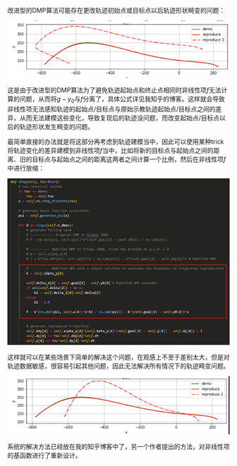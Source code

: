 改进型的DMP算法可能存在更改轨迹初始点或目标点以后轨迹形状畸变的问题：

![image-20230322222549918](README.assets/image-20230322222549918.png)

这是由于改进型的DMP算法为了避免轨迹起始点和终止点相同时非线性项$f$无法计算的问题，从而将$g-y_0$与$f$分离了，具体公式详见我知乎的博客。这样就会导致非线性项无法感知轨迹的起始点/目标点与原始示教轨迹起始点/目标点之间的差异，从而无法建模这些变化，导致复现后的轨迹没问题，而改变起始点/目标点以后的轨迹形状发生畸变的问题。

最简单直接的办法就是将这部分再考虑到轨迹建模当中，因此可以使用某种trick将轨迹变化的差异建模到非线性项$f$当中，比如将新的目标点与起始点之间的距离、旧的目标点与起始点之间的距离这两者之间计算一个比例，然后在非线性项$f$中进行放缩：

![image-20230322225908855](./README.assets/overcome_drawbacks_of_modified_DMP)

这样就可以在某些场景下简单的解决这个问题，在观感上不至于差别太大，但是对轨迹数据敏感，很容易引起其他问题，因此无法解决所有情况下的轨迹畸变问题。

![image-20230322223318180](README.assets/image-20230322223318180.png)

系统的解决方法已经放在我的知乎博客中了，另一个作者提出的方法，对非线性项的基函数进行了重新设计。

